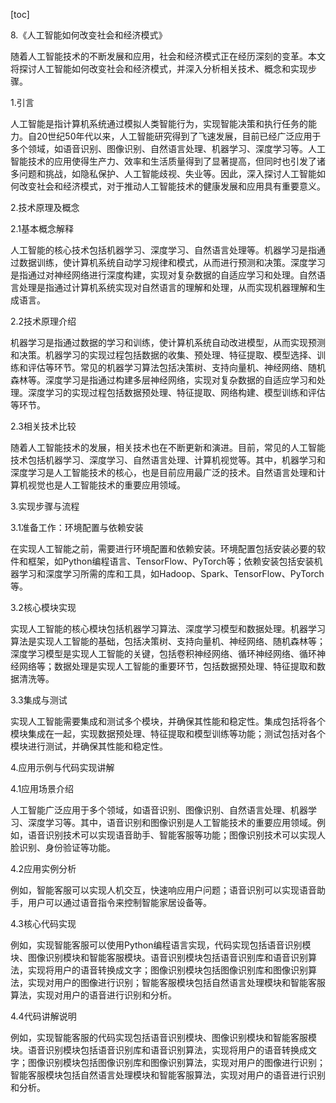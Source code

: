 
[toc]                    
                
                
8.《人工智能如何改变社会和经济模式》

随着人工智能技术的不断发展和应用，社会和经济模式正在经历深刻的变革。本文将探讨人工智能如何改变社会和经济模式，并深入分析相关技术、概念和实现步骤。

1.引言

人工智能是指计算机系统通过模拟人类智能行为，实现智能决策和执行任务的能力。自20世纪50年代以来，人工智能研究得到了飞速发展，目前已经广泛应用于多个领域，如语音识别、图像识别、自然语言处理、机器学习、深度学习等。人工智能技术的应用使得生产力、效率和生活质量得到了显著提高，但同时也引发了诸多问题和挑战，如隐私保护、人工智能歧视、失业等。因此，深入探讨人工智能如何改变社会和经济模式，对于推动人工智能技术的健康发展和应用具有重要意义。

2.技术原理及概念

2.1基本概念解释

人工智能的核心技术包括机器学习、深度学习、自然语言处理等。机器学习是指通过数据训练，使计算机系统自动学习规律和模式，从而进行预测和决策。深度学习是指通过对神经网络进行深度构建，实现对复杂数据的自适应学习和处理。自然语言处理是指通过计算机系统实现对自然语言的理解和处理，从而实现机器理解和生成语言。

2.2技术原理介绍

机器学习是指通过数据的学习和训练，使计算机系统自动改进模型，从而实现预测和决策。机器学习的实现过程包括数据的收集、预处理、特征提取、模型选择、训练和评估等环节。常见的机器学习算法包括决策树、支持向量机、神经网络、随机森林等。深度学习是指通过构建多层神经网络，实现对复杂数据的自适应学习和处理。深度学习的实现过程包括数据预处理、特征提取、网络构建、模型训练和评估等环节。

2.3相关技术比较

随着人工智能技术的发展，相关技术也在不断更新和演进。目前，常见的人工智能技术包括机器学习、深度学习、自然语言处理、计算机视觉等。其中，机器学习和深度学习是人工智能技术的核心，也是目前应用最广泛的技术。自然语言处理和计算机视觉也是人工智能技术的重要应用领域。

3.实现步骤与流程

3.1准备工作：环境配置与依赖安装

在实现人工智能之前，需要进行环境配置和依赖安装。环境配置包括安装必要的软件和框架，如Python编程语言、TensorFlow、PyTorch等；依赖安装包括安装机器学习和深度学习所需的库和工具，如Hadoop、Spark、TensorFlow、PyTorch等。

3.2核心模块实现

实现人工智能的核心模块包括机器学习算法、深度学习模型和数据处理。机器学习算法是实现人工智能的基础，包括决策树、支持向量机、神经网络、随机森林等；深度学习模型是实现人工智能的关键，包括卷积神经网络、循环神经网络、循环神经网络等；数据处理是实现人工智能的重要环节，包括数据预处理、特征提取和数据清洗等。

3.3集成与测试

实现人工智能需要集成和测试多个模块，并确保其性能和稳定性。集成包括将各个模块集成在一起，实现数据预处理、特征提取和模型训练等功能；测试包括对各个模块进行测试，并确保其性能和稳定性。

4.应用示例与代码实现讲解

4.1应用场景介绍

人工智能广泛应用于多个领域，如语音识别、图像识别、自然语言处理、机器学习、深度学习等。其中，语音识别和图像识别是人工智能技术的重要应用领域。例如，语音识别技术可以实现语音助手、智能客服等功能；图像识别技术可以实现人脸识别、身份验证等功能。

4.2应用实例分析

例如，智能客服可以实现人机交互，快速响应用户问题；语音识别可以实现语音助手，用户可以通过语音指令来控制智能家居设备等。

4.3核心代码实现

例如，实现智能客服可以使用Python编程语言实现，代码实现包括语音识别模块、图像识别模块和智能客服模块。语音识别模块包括语音识别库和语音识别算法，实现将用户的语音转换成文字；图像识别模块包括图像识别库和图像识别算法，实现对用户的图像进行识别；智能客服模块包括自然语言处理模块和智能客服算法，实现对用户的语音进行识别和分析。

4.4代码讲解说明

例如，实现智能客服的代码实现包括语音识别模块、图像识别模块和智能客服模块。语音识别模块包括语音识别库和语音识别算法，实现将用户的语音转换成文字；图像识别模块包括图像识别库和图像识别算法，实现对用户的图像进行识别；智能客服模块包括自然语言处理模块和智能客服算法，实现对用户的语音进行识别和分析。

